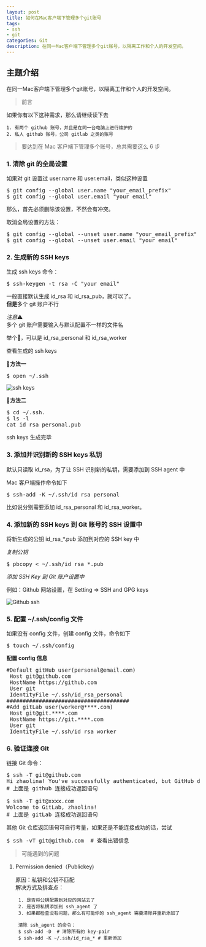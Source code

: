```yaml
---
layout: post
title: 如何在Mac客户端下管理多个git账号
tags:
- ssh
- git
categories: Git
description: 在同一Mac客户端下管理多个git账号，以隔离工作和个人的开发空间。
---
```

## 主题介绍

在同一Mac客户端下管理多个git账号，以隔离工作和个人的开发空间。

<!-- more -->

> 前言

如果你有以下这种需求，那么请继续读下去     

    1. 有两个 github 账号，并且是在同一台电脑上进行维护的
    2. 私人 github 账号，公司 gitlab 之类的账号
    

> 要达到在 Mac 客户端下管理多个账号，总共需要这么 6 步

### 1. 清除 git 的全局设置 	

如果对 git 设置过 user.name 和 user.email，类似这种设置	
<pre>
$ git config --global user.name "your_email_prefix"		
$ git config --global user.email "your_email"
</pre>	

那么，首先必须删除该设置，不然会有冲突。	

取消全局设置的方法：		
<pre>
$ git config --global --unset user.name "your_email_prefix"			
$ git config --global --unset user.email "your_email"
</pre>

### 2. 生成新的 SSH keys

生成 ssh keys 命令：		
<pre>$ ssh-keygen -t rsa -C "your_email"</pre>

一般直接默认生成 id_rsa 和 id_rsa_pub，就可以了。		
**但是**多个 git 账户不行		

*注意*⚠️ 	
多个 git 账户需要输入与默认配置不一样的文件名	

	
举个🌰，可以是 id\_rsa\_personal 和 id\_rsa\_worker

查看生成的 ssh keys		

**🌹方法一**

<pre>$ open ~/.ssh</pre>	
![ssh keys](./img/look-sshkey.png)

**🌹方法二**
<pre>
$ cd ~/.ssh.  	
$ ls -l  
cat id_rsa_personal.pub
</pre>

ssh keys 生成完毕



### 3. 添加并识别新的 SSH keys 私钥

默认只读取 id_rsa，为了让 SSH 识别新的私钥，需要添加到 SSH agent 中

Mac 客户端操作命令如下	

<pre>$ ssh-add -K ~/.ssh/id_rsa_personal</pre>

比如说分别需要添加 id\_rsa\_personal 和 id\_rsa\_worker。


### 4. 添加新的 SSH keys 到 Git 账号的 SSH 设置中

将新生成的公钥 id\_rsa\_\*.pub 添加到对应的 SSH key 中			
		
*复制公钥*

<pre>$ pbcopy < ~/.ssh/id_rsa_*.pub</pre>

*添加 SSH Key 到 Git 账户设置中*

例如：Github 网站设置，在 Setting => SSH and GPG keys

![Github ssh](./img/add-sshkey.png)

### 5. 配置 ~/.ssh/config 文件
如果没有 config 文件，创建 config 文件，命令如下
<pre>$ touch ~/.ssh/config</pre>

**配置 config 信息**
<pre>
#Default gitHub user(personal@email.com)
 Host git@github.com
 HostName https://github.com
 User git
 IdentityFile ~/.ssh/id_rsa_personal
######################################
#Add gitLab user(worker@****.com)
 Host git@git.****.com
 HostName https://git.****.com
 User git
 IdentityFile ~/.ssh/id_rsa_worker
</pre>

### 6. 验证连接 Git
链接 Git 命令：
<pre>
$ ssh -T git@github.com
Hi zhaolina! You've successfully authenticated, but GitHub does not provide shell access.
# 上面是 github 连接成功返回语句

$ ssh -T git@xxxx.com
Wolcome to GitLab, zhaolina!
# 上面是 gitLab 连接成功返回语句
</pre>

其他 Git 仓库返回语句可自行考量，如果还是不能连接成功的话，尝试
<pre>$ ssh -vT git@github.com  # 查看出错信息</pre> 


> 可能遇到的问题				

1. Permission denied（Publickey) 

	原因：私钥和公钥不匹配		
	解决方式及排查点：
	
	
		1. 是否将公钥配置到对应的网站去了
		2. 是否将私钥添加到 ssh_agent 了
		3. 如果都检查没有问题，那么有可能你的 ssh_agent 需要清除并重新添加了

		清除 ssh_agent 的命令：
		$ ssh-add -D  # 清除所有的 key-pair
		$ ssh-add -K ~/.ssh/id_rsa_* # 重新添加
